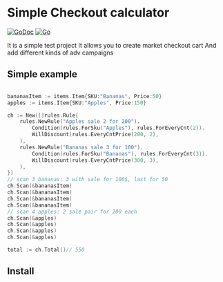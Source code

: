 # Simple Checkout calculator 
[![GoDoc](https://godoc.org/github.com/ShamanR/checkout-cart?status.png)](https://godoc.org/github.com/github.com/ShamanR/checkout-cart)
[![Go](https://github.com/ShamanR/checkout_cart/actions/workflows/go.yml/badge.svg)](https://github.com/ShamanR/checkout_cart/actions/workflows/go.yml)

It is a simple test project It allows you to create market checkout cart And add different kinds of adv campaigns

## Simple example

```go

bananasItem := items.Item{SKU:"Bananas", Price:50}
apples := items.Item{SKU:"Apples", Price:150}

ch := New([]rules.Rule{
    rules.NewRule("Apples sale 2 for 200").
        Condition(rules.ForSku("Apples"), rules.ForEveryCnt(2)).
        WillDiscount(rules.EveryCntPrice(200, 2),
    ),
    rules.NewRule("Bananas sale 3 for 100").
        Condition(rules.ForSku("Bananas"), rules.ForEveryCnt(3)).
        WillDiscount(rules.EveryCntPrice(300, 3),
    ),
})
// scan 3 bananas: 3 with sale for 100$, last for 50
ch.Scan(&bananasItem)
ch.Scan(&bananasItem)
ch.Scan(&bananasItem)
ch.Scan(&bananasItem)
// scan 4 apples: 2 sale pair for 200 each
ch.Scan(&apples)
ch.Scan(&apples)
ch.Scan(&apples)
ch.Scan(&apples)

total := ch.Total()// 550
```

## Install

